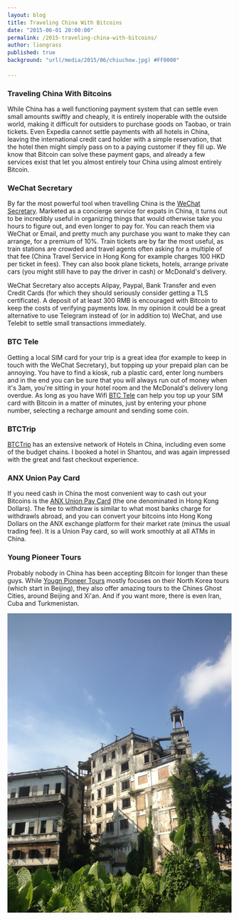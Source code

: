 ```yaml
---
layout: blog
title: Traveling China With Bitcoins
date: "2015-06-01 20:00:00"
permalink: /2015-traveling-china-with-bitcoins/
author: liongrass
published: true
background: "url(/media/2015/06/chiuchow.jpg) #FF0000"

---
```


### Traveling China With Bitcoins

While China has a well functioning payment system that can settle even small amounts swiftly and cheaply, it is entirely inoperable with the outside world, making it difficult for outsiders to purchase goods on Taobao, or train tickets.
Even Expedia cannot settle payments with all hotels in China, leaving the international credit card holder with a simple reservation, that the hotel then might simply pass on to a paying customer if they fill up.
We know that Bitcoin can solve these payment gaps, and already a few services exist that let you almost entirely tour China using almost entirely Bitcoin.

### WeChat Secretary
By far the most powerful tool when travelling China is the [WeChat Secretary](http://wesecretary.com/). Marketed as a concierge service for expats in China, it turns out to be incredibly useful in organizing things that would otherwise take you hours to figure out, and even longer to pay for.
You can reach them via WeChat or Email, and pretty much any purchase you want to make they can arrange, for a premium of 10%. Train tickets are by far the most useful, as train stations are crowded and travel agents often asking for a multiple of that fee (China Travel Service in Hong Kong for example charges 100 HKD per ticket in fees).
They can also book plane tickets, hotels, arrange private cars (you might still have to pay the driver in cash) or McDonald's delivery.

WeChat Secretary also accepts Alipay, Paypal, Bank Transfer and even Credit Cards (for which they should seriously consider getting a TLS certificate). A deposit of at least 300 RMB is encouraged with Bitcoin to keep the costs of verifying payments low. In my opinion it could be a great alternative to use Telegram instead of (or in addition to) WeChat, and use Telebit to settle small transactions immediately.

### BTC Tele
Getting a local SIM card for your trip is a great idea (for example to keep in touch with the WeChat Secretary), but topping up your prepaid plan can be annoying. You have to find a kiosk, rub a plastic card, enter long numbers and in the end you can be sure that you will always run out of money when it's 3am, you're sitting in your hotel room and the McDonald's delivery long overdue.
As long as you have Wifi [BTC Tele](https://www.btctele.com/) can help you top up your SIM card with Bitcoin in a matter of minutes, just by entering your phone number, selecting a recharge amount and sending some coin.

### BTCTrip
[BTCTrip](https://btctrip.com/) has an extensive network of Hotels in China, including even some of the budget chains. I booked a hotel in Shantou, and was again impressed with the great and fast checkout experience.

### ANX Union Pay Card
If you need cash in China the most convenient way to cash out your Bitcoins is the [ANX Union Pay Card](https://anxbtc.com/pages/#/card) (the one denominated in Hong Kong Dollars). The fee to withdraw is similar to what most banks charge for withdrawls abroad, and you can convert your bitcoins into Hong Kong Dollars on the ANX exchange platform for their market rate (minus the usual trading fee). It is a Union Pay card, so will work smoothly at all ATMs in China.

### Young Pioneer Tours
Probably nobody in China has been accepting Bitcoin for longer than these guys. While [Yougn Pioneer Tours](http://www.youngpioneertours.com/) mostly focuses on their North Korea tours (which start in Beijing), they also offer amazing tours to the Chines Ghost Cities, around Beijing and Xi'an. And if you want more, there is even Iran, Cuba and Turkmenistan.

![](/media/2015/06/shantou.jpg)


